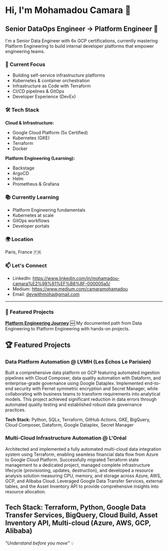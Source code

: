 # Hi, I'm Mohamadou Camara 👋

## Senior DataOps Engineer → Platform Engineer 🚀

I'm a Senior Data Engineer with 6x GCP certifications, currently mastering Platform Engineering to build internal developer platforms that empower engineering teams.

### 🔭 Current Focus
- Building self-service infrastructure platforms
- Kubernetes & container orchestration
- Infrastructure as Code with Terraform
- CI/CD pipelines & GitOps
- Developer Experience (DevEx)

### 🛠️ Tech Stack

**Cloud & Infrastructure:**
- Google Cloud Platform (5x Certified)
- Kubernetes (GKE)
- Terraform
- Docker

**Platform Engineering (Learning):**
- Backstage
- ArgoCD
- Helm
- Prometheus & Grafana

### 📚 Currently Learning
- Platform Engineering fundamentals
- Kubernetes at scale
- GitOps workflows
- Developer portals

### 🌍 Location
Paris, France 🇫🇷

### 📫 Let's Connect
- LinkedIn: https://www.linkedin.com/in/mohamadou-camara%E2%98%81%EF%B8%8F-000005a5/
- Medium:  https://www.medium.com/camaramohamadou
- Email: devwithmoha@gmail.com

---

### 📌 Featured Projects

**[Platform Engineering Journey](https://github.com/camaramohamadou/platform-engineering-journey)** 🆕
My documented path from Data Engineering to Platform Engineering with hands-on projects.

## 🏆 Featured Projects

### **Data Platform Automation @ LVMH (Les Échos Le Parisien)**
Built a comprehensive data platform on GCP featuring automated ingestion pipelines with Cloud Composer, data quality automation with Dataform, and enterprise-grade governance using Google Dataplex. Implemented end-to-end security with Fernet symmetric encryption and Secret Manager, while collaborating with business teams to transform requirements into analytical models. This project achieved significant reduction in data errors through automated quality testing and established robust data governance practices.

**Tech Stack:** Python, SQLx, Terraform, GitHub Actions, GKE, BigQuery, Cloud Composer, Dataform, Google Dataplex, Secret Manager

### **Multi-Cloud Infrastructure Automation @ L'Oréal**
Architected and implemented a fully automated multi-cloud data integration system using Terraform, enabling seamless financial data flow from Azure to Google Cloud Platform. Successfully migrated Terraform state management to a dedicated project, managed complete infrastructure lifecycle (provisioning, updates, destruction), and developed a resource analysis solution measuring CPU, memory, and storage across Azure, AWS, GCP, and Alibaba Cloud. Leveraged Google Data Transfer Services, external tables, and the Asset Inventory API to provide comprehensive insights into resource allocation.

**Tech Stack:** Terraform, Python, Google Data Transfer Services, BigQuery, Cloud Build, Asset Inventory API, Multi-cloud (Azure, AWS, GCP, Alibaba)
---

*"Understand before you move"* 💡
